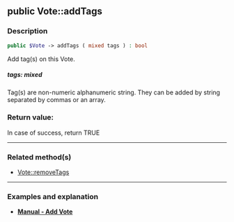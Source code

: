 ## public Vote::addTags

### Description    

```php
public $Vote -> addTags ( mixed tags ) : bool
```

Add tag(s) on this Vote.
    

##### **tags:** *mixed*   
Tag(s) are non-numeric alphanumeric string. They can be added by string separated by commas or an array.    


### Return value:   

In case of success, return TRUE


---------------------------------------

### Related method(s)      

* [Vote::removeTags](../Vote%20Class/public%20Vote--removeTags.md)    

---------------------------------------

### Examples and explanation

* **[Manual - Add Vote](https://github.com/julien-boudry/Condorcet/wiki/II-%23-B.-Vote-management-%23-1.-Add-Vote)**    
